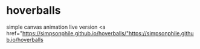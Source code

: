# hoverballs
simple canvas animation
live version <a href="https://simpsonphile.github.io/hoverballs/"https://simpsonphile.github.io/hoverballs</a>
